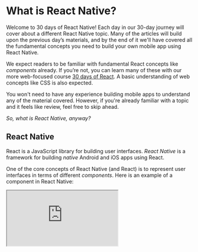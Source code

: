 # What is React Native?

Welcome to 30 days of React Native! Each day in our 30-day journey will cover about a different React Native topic. Many of the articles will build upon the previous day’s materials, and by the end of it we'll have covered all the fundamental concepts you need to build your own mobile app using React Native.

We expect readers to be familiar with fundamental React concepts like _components_ already. If you’re not, you can learn many of these with our more web-focused course [30 days of React](https://www.fullstackreact.com/30-days-of-react/). A basic understanding of web concepts like CSS is also expected.

You won't need to have any experience building mobile apps to understand any of the material covered. However, if you're already familiar with a topic and it feels like review, feel free to skip ahead.

_So, what is React Native, anyway?_

## React Native

React is a JavaScript library for building user interfaces. _React Native_ is a framework for building _native_ Android and iOS apps using React.

One of the core concepts of React Native (and React) is to represent user interfaces in terms of different _components_. Here is an example of a component in React Native:

<iframe src="https://snack.expo.io/embedded/rkIuJ4wVB?preview=true&platform=web" />

## Why React Native?

Many developers write native mobile applications using platform-supported languages, such as Swift/Objective-C for iOS and Java/Kotlin for Android. Instead of writing in different languages to build for both platforms, React Native allows you to build parts of your application (or all of it) in a single language (JavaScript) and framework (React). This minimizes the burden of familiarizing yourself with all the different languages, toolchains and development environments needed to support both iOS and Android. In other words, you can re-use any prior React and JavaScript knowledge from building web apps when building native mobile apps.

In addition to making it easy to share code between iOS and Android, React Native also allows developers to build components or functionality specific to one platform. We can write native components and APIs and define a “bridge” to the JavaScript interface. This flexibility means we can use React Native both for brand new projects and existing native applications.

## How is React Native different from hybrid app platforms?

Hybrid app platforms, like [Ionic](https://ionicframework.com/) and [Phonegap](https://phonegap.com/), also make it possible to build mobile applications using web technologies. Ionic, for example, already lets us create UI building blocks in the form of components (optionally even using React). However, these tools are different from React Native because they rely on WebViews in order to deliver the user interface. A WebView is a webpage embedded in a native app. The result is that the user interface often doesn’t feel like a typical native experience. Very minimal native code is actually used even though certain device APIs, like the camera roll, can still be accessed. On the other hand, React Native is a set of JavaScript bindings for native UI APIs. In other words, the UI in a React Native app is fully native.

Tomorrow, we'll demonstrate how fast it is to bootstrap React Native applications by setting up our very first project.
